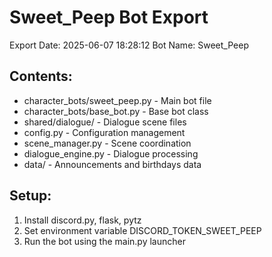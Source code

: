 # Sweet_Peep Bot Export

Export Date: 2025-06-07 18:28:12
Bot Name: Sweet_Peep

## Contents:
- character_bots/sweet_peep.py - Main bot file
- character_bots/base_bot.py - Base bot class
- shared/dialogue/ - Dialogue scene files
- config.py - Configuration management
- scene_manager.py - Scene coordination
- dialogue_engine.py - Dialogue processing
- data/ - Announcements and birthdays data

## Setup:
1. Install discord.py, flask, pytz
2. Set environment variable DISCORD_TOKEN_SWEET_PEEP
3. Run the bot using the main.py launcher
